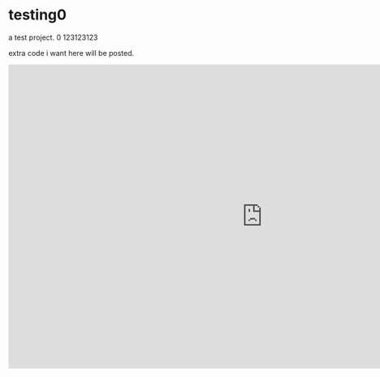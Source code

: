 # testing0
a test project. 0
123123123

extra code i want here will be posted.

<iframe src="https://www.silvergames.com/en/dog-simulator/iframe" width="1000" height="600" style="margin:0;padding:0;border:0"></iframe>
